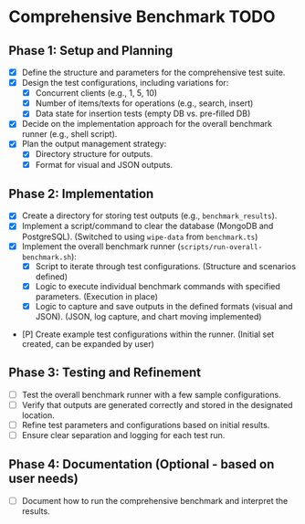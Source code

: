 # Comprehensive Benchmark TODO

## Phase 1: Setup and Planning

- [X] Define the structure and parameters for the comprehensive test suite.
- [X] Design the test configurations, including variations for:
    - [X] Concurrent clients (e.g., 1, 5, 10)
    - [X] Number of items/texts for operations (e.g., search, insert)
    - [X] Data state for insertion tests (empty DB vs. pre-filled DB)
- [X] Decide on the implementation approach for the overall benchmark runner (e.g., shell script).
- [X] Plan the output management strategy:
    - [X] Directory structure for outputs.
    - [X] Format for visual and JSON outputs.

## Phase 2: Implementation

- [X] Create a directory for storing test outputs (e.g., `benchmark_results`).
- [X] Implement a script/command to clear the database (MongoDB and PostgreSQL). (Switched to using `wipe-data` from `benchmark.ts`)
- [X] Implement the overall benchmark runner (`scripts/run-overall-benchmark.sh`):
    - [X] Script to iterate through test configurations. (Structure and scenarios defined)
    - [X] Logic to execute individual benchmark commands with specified parameters. (Execution in place)
    - [X] Logic to capture and save outputs in the defined formats (visual and JSON). (JSON, log capture, and chart moving implemented)
- [P] Create example test configurations within the runner. (Initial set created, can be expanded by user)

## Phase 3: Testing and Refinement

- [ ] Test the overall benchmark runner with a few sample configurations.
- [ ] Verify that outputs are generated correctly and stored in the designated location.
- [ ] Refine test parameters and configurations based on initial results.
- [ ] Ensure clear separation and logging for each test run.

## Phase 4: Documentation (Optional - based on user needs)

- [ ] Document how to run the comprehensive benchmark and interpret the results.
